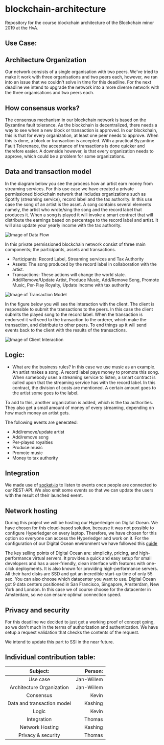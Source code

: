 # blockchain-architecture
Repository for the course blockchain architecture of the Blockchain minor 2019 at the HvA.

## Use Case:


## Architecture Organization

Our network consists of a single organisation with two peers. We've tried to make it work with three organisations and two peers each, however, we ran into an issue that we couldn't solve in time for this deadline. For the next deadline we intend to upgrade the network into a more diverse network with the three organisations and two peers each. 

## How consensus works?
The consensus mechanism in our blockchain network is based on the Byzantine fault tolerance. As the blockchain is decentralized, there needs a way to see when a new block or transaction is approved.
In our blockchain, this is that for every organization, at least one peer needs to approve. When this is done, a block or transaction is accepted. 
With a practical Byzantine Fault Tolerenace, the acceptance of transactions is done quicker and therefore easier. A downside however, is that every organization needs to approve, which could be a problem for some organizations. 


## Data and transaction model
In the diagram below you see the process how an artist earn money from streaming services. For this use case we have created a private permissioned blockchain network that includes organizations such as Spotify (streaming service), record label and the tax authority. In this use case the song of an artist is the asset. A song contains several elements namely, the artist who wrote/sing the song and the record label that produces it. When a song is played it will invoke a smart contract that will distribute the earnings based on percentage to the record label and artist. It will also update your yearly income with the tax authority.  

![Image of Data Flow](https://user-images.githubusercontent.com/26054730/73069116-318fe680-3ead-11ea-9087-7f8caf6631e1.png)

In this private permissioned blockchain network consist of three main components; the participants, assets and transactions. 
* Participants: Record Label, Streaming services and Tax Authority
* Assets: The song produced by the record label in collaboration with the artist. 
* Transactions: These actions will change the world state. Add/Remove/Update Artist, Produce Music, Add/Remove Song, Promote Music, Per-Play Royalty, Update Income with tax authority

![Image of Transaction Model](https://user-images.githubusercontent.com/26054730/73071971-5b98d700-3eb4-11ea-8a4a-67ea8059ac82.png)

In the figure below you will see the interaction with the client. The client is responsible to submit the transactions to the peers. In this case the client submits the played song to the record label. When the transaction is endorsed it will send to the transaction to the orderer, which make the transaction, and distribute to other peers. To end things up it will send events back to the client with the results of the transactions. 

![Image of Client Interaction](https://user-images.githubusercontent.com/26054730/73063934-49ad3900-3ea0-11ea-81ab-6587c67c5c63.png)


## Logic:
- What are the business rules?
In this case we use music as an example. An artist makes a song. A record label pays money to promote this song. When somebody uses a streaming service to listen, a smart contract is called upon that the streaming service has with the record label. In this contract, the division of costs are mentioned. A certain amount goes to the artist some goes to the label.

To add to this, another organization is added, which is the tax authorities. They also get a small amount of money of every streaming, depending on how much money an artist gets.

The following events are generated:
* Add/remove/update artist
* Add/remove song
* Per-played royalties
* Produce music
* Promote music
* Money to tax authority


## Integration

We made use of [socket-io](https://socket.io/) to listen to events once people are connected to our REST-API. We also emit some events so that we can update the users with the result of their launched event. 

## Network hosting
During this project we will be hosting our Hyperledger on Digital Ocean. We have chosen for this cloud-based solution, because it was not possible to configure Hyperledger on every laptop. Therefore, we have chosen for this option so everyone can access the Hyperledger and work on it. For the configuration of our Digital Ocean environment we have followed this [guide](https://medium.com/@eplt/5-minutes-to-install-hyperledger-fabric-v1-3-on-ubuntu-18-04-digitalocean-a06541a2ba45)


The key selling points of Digital Ocean are: simplicity, pricing, and high-performance virtual servers. It provides a quick and easy setup for small developers and has a user-friendly, clean interface with features with one-click deployments. It is also known for providing high-performance servers. All their hard disks are SSD and got an incredible start-up time of only 55 sec. You can also choose which datacenter you want to use. Digital Ocean got 9 data centers positioned in San Francisco, Singapore, Amsterdam, New York and London. In this case we of course choose for the datacenter in Amsterdam, so we can ensure optimal connection speed.  


## Privacy and security

For this deadline we decided to just get a working proof of concept going, so we don't much in the terms of authorization and authentication. We have setup a request validation that checks the contents of the request. 

We intend to update this part to SSI in the near future. 

## Individual contribution table:
| Subject:	                          | Person:    |
| :---------------------------------: | ----------:|
| Use case	                          | Jan-Willem |
| Architecture Organization 	        | Jan-Willem |
| Consensus	                          | Kevin      |
| Data and transaction model	        | Kashing    |
| Logic     	                        | Kevin      |
| Integration	                        | Thomas     |
| Network Hosting	                    | Kashing    |
| Privacy & security	                | Thomas     |
